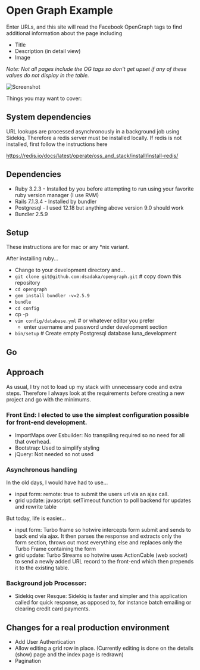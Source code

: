 # Open Graph Example

Enter URLs, and this site will read the Facebook OpenGraph tags to find additional information about the page including
* Title
* Description (in detail view)
* Image 

_Note: Not all pages include the OG tags so don't get upset if any of these values do not display in the table._

![Screenshot](https://website1-screenshots.s3.amazonaws.com/OpenGraphScreenshot.png)

Things you may want to cover:

## System dependencies

URL lookups are processed asynchronously in a background job using Sidekiq.  Therefore a redis server must be installed locally.
If redis is not installed, first follow the instructions here

https://redis.io/docs/latest/operate/oss_and_stack/install/install-redis/

## Dependencies

-   Ruby 3.2.3 - Installed by you before attempting to run using your favorite ruby version manager (I use RVM)
-   Rails 7.1.3.4 - Installed by bundler
-   Postgresql - I used 12.18 but anything above version 9.0 should work
-   Bundler 2.5.9

## Setup
              
These instructions are for mac or any *nix variant. 

After installing ruby...
  - Change to your development directory and...
  - ```git clone git@github.com:dsadaka/opengraph.git``` # copy down this repository
  - ```cd opengraph```
  - ```gem install bundler -v=2.5.9```
  - ``bundle``
  - ``cd config``
  - cp -p 
  - ``vim config/database.yml`` # or whatever editor you prefer
    - enter username and password under development section 
  - ```bin/setup``` # Create empty Postgresql database luna_development

## Go

## Approach

As usual, I try not to load up my stack with unnecessary code and extra steps.  Therefore I always look at the requirements before 
creating a new project and go with the minimums.

### Front End: I elected to use the simplest configuration possible for front-end development.  
- ImportMaps over Esbuilder: No transpiling required so no need for all that overhead.
- Bootstrap: Used to simplify styling
- jQuery: Not needed so not used
                                    
### Asynchronous handling
In the old days, I would have had to use...

- input form: remote: true to submit the users url via an ajax call.
- grid update: javascript: setTimeout function to poll backend for updates and rewrite table

But today, life is easier...
- input form: Turbo frame so hotwire intercepts form submit and sends to back end via ajax. It then 
parses the response and extracts only the form section, throws out most everything else and replaces only the 
Turbo Frame containing the form
- grid update: Turbo Streams so hotwire uses ActionCable (web socket) to send a newly added URL record to the front-end
which then prepends it to the existing table.
### Background job Processor:
- Sidekiq over Resque: Sidekiq is faster and simpler and this application called for quick response, as opposed to, for instance batch emailing or clearing credit card payments.
                      
## Changes for a real production environment
- Add User Authentication
- Allow editing a grid row in place.  (Currently editing is done on the details (show) page and the index page is redrawn)
- Pagination